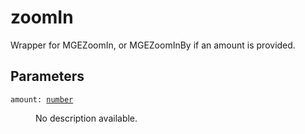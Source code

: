 # zoomIn

Wrapper for MGEZoomIn, or MGEZoomInBy if an amount is provided.

## Parameters

<dl class="describe">
<dt><code class="descname">amount: <a href="https://mwse.readthedocs.io/en/latest/lua/type/number.html">number</a></code></dt>
<dd>

No description available.

</dd>
</dl>

